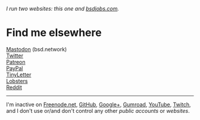 _I run two websites: this one and [bsdjobs.com](https://www.bsdjobs.com/)._

# Find me elsewhere

[Mastodon](https://bsd.network/@romanzolotarev) (bsd.network)<br>
[Twitter](https://twitter.com/romanzolotarev)<br>
[Patreon](https://patreon.com/romanzolotarev)<br>
[PayPal](https://www.paypal.me/romanzolotarev)<br>
[TinyLetter](https://tinyletter.com/romanzolotarev)<br>
[Lobsters](https://lobste.rs/u/romanzolotarev)<br>
[Reddit](https://reddit.com/u/zolotarevroman)<br>

---

I'm inactive on
[Freenode.net](https://freenode.net/),
[GitHub](https://github.com/romanzolotarev),
[Google+](https://plus.google.com/+romanzolotarev),
[Gumroad](https://gumroad.com/romanzolotarev),
[YouTube](https://youtube.com/romanzolotarev),
[Twitch](https://twitch.tv/zolotarevroman),
and I don't use or/and don't control any other _public accounts_ or _websites_.
